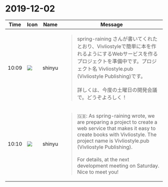 # 2019-12-02

|Time|Icon|Name|Message|
|---|---|---|---|
|10:09|![](https://avatars.slack-edge.com/2018-04-27/354445776386_e258f5ed5ba887b08668_72.jpg)|shinyu|<blockquote>spring-raining さんが書いてくれたとおり、Vivliostyleで簡単に本を作れるようにするWebサービスを作るプロジェクトを準備中です。プロジェクト名 Vivliostyle.pub (Vivliostyle Publishing)です。<br><br>詳しくは、今度の土曜日の開発会議で。どうぞよろしく！</blockquote>|
|10:10|![](https://avatars.slack-edge.com/2018-04-27/354445776386_e258f5ed5ba887b08668_72.jpg)|shinyu|<blockquote>🇬🇧: As spring-raining wrote, we are preparing a project to create a web service that makes it easy to create books with Vivliostyle. The project name is Vivliostyle.pub (Vivliostyle Publishing).<br><br>For details, at the next development meeting on Saturday. Nice to meet you!</blockquote>|
